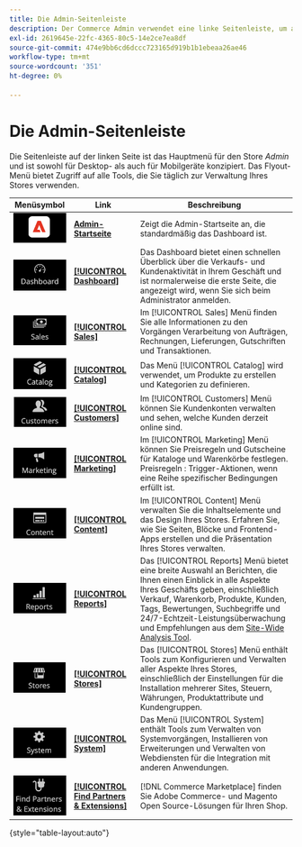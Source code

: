 ```yaml
---
title: Die Admin-Seitenleiste
description: Der Commerce Admin verwendet eine linke Seitenleiste, um auf das Hauptmenü zuzugreifen. Händler können auf alle Admin-Tools zugreifen, die sie für die Konfiguration und Verwaltung ihres Stores benötigen.
exl-id: 2619645e-22fc-4365-80c5-14e2ce7ea8df
source-git-commit: 474e9bb6cd6dccc723165d919b1b1ebeaa26ae46
workflow-type: tm+mt
source-wordcount: '351'
ht-degree: 0%

---
```


# Die Admin-Seitenleiste

Die Seitenleiste auf der linken Seite ist das Hauptmenü für den Store _Admin_ und ist sowohl für Desktop- als auch für Mobilgeräte konzipiert. Das Flyout-Menü bietet Zugriff auf alle Tools, die Sie täglich zur Verwaltung Ihres Stores verwenden.

| Menüsymbol | Link | Beschreibung |
| --------- | ---- | ----------- |
| ![Admin-Seitenleistensymbol](./assets/icon-admin-sidebar-logo.png) | **[Admin-Startseite](../configuration-reference/advanced/admin.md)** | Zeigt die Admin-Startseite an, die standardmäßig das Dashboard ist. |
| ![Dashboard-Menü](./assets/icon-admin-sidebar-dashboard.png) | **[[!UICONTROL Dashboard]](admin-dashboard.md)** | Das Dashboard bietet einen schnellen Überblick über die Verkaufs- und Kundenaktivität in Ihrem Geschäft und ist normalerweise die erste Seite, die angezeigt wird, wenn Sie sich beim Administrator anmelden. |
| ![Menü „Verkauf](./assets/icon-admin-sidebar-sales.png) | **[[!UICONTROL Sales]](../stores-purchase/sales-menu.md)** | Im [!UICONTROL Sales] Menü finden Sie alle Informationen zu den Vorgängen Verarbeitung von Aufträgen, Rechnungen, Lieferungen, Gutschriften und Transaktionen. |
| ![Menü Katalog](./assets/icon-admin-sidebar-catalog.png) | **[[!UICONTROL Catalog]](../catalog/catalog-menu.md)** | Das Menü [!UICONTROL Catalog] wird verwendet, um Produkte zu erstellen und Kategorien zu definieren. |
| ![Menü Kunden](./assets/icon-admin-sidebar-customers.png) | **[[!UICONTROL Customers]](../customers/customers-introduction.md)** | Im [!UICONTROL Customers] Menü können Sie Kundenkonten verwalten und sehen, welche Kunden derzeit online sind. |
| ![Marketing-Menü](./assets/icon-admin-sidebar-marketing.png) | **[[!UICONTROL Marketing]](../merchandising-promotions/marketing-menu.md)** | Im [!UICONTROL Marketing] Menü können Sie Preisregeln und Gutscheine für Kataloge und Warenkörbe festlegen. Preisregeln : Trigger-Aktionen, wenn eine Reihe spezifischer Bedingungen erfüllt ist. |
| ![Menü „Inhalt“](./assets/icon-admin-sidebar-content.png) | **[[!UICONTROL Content]](../content-design/content-menu.md)** | Im [!UICONTROL Content] Menü verwalten Sie die Inhaltselemente und das Design Ihres Stores. Erfahren Sie, wie Sie Seiten, Blöcke und Frontend-Apps erstellen und die Präsentation Ihres Stores verwalten. |
| ![Menü „Berichte“](./assets/icon-admin-sidebar-reports.png) | **[[!UICONTROL Reports]](reports-menu.md)** | Das [!UICONTROL Reports] Menü bietet eine breite Auswahl an Berichten, die Ihnen einen Einblick in alle Aspekte Ihres Geschäfts geben, einschließlich Verkauf, Warenkorb, Produkte, Kunden, Tags, Bewertungen, Suchbegriffe und 24/7-Echtzeit-Leistungsüberwachung und Empfehlungen aus dem [Site-Wide Analysis Tool](https://experienceleague.adobe.com/en/docs/commerce-operations/tools/site-wide-analysis-tool/intro). |
| ![Speichermenü](./assets/icon-admin-sidebar-stores.png) | **[[!UICONTROL Stores]](../stores-purchase/stores-menu.md)** | Das [!UICONTROL Stores] Menü enthält Tools zum Konfigurieren und Verwalten aller Aspekte Ihres Stores, einschließlich der Einstellungen für die Installation mehrerer Sites, Steuern, Währungen, Produktattribute und Kundengruppen. |
| ![Systemmenü](./assets/icon-admin-sidebar-system.png) | **[[!UICONTROL System]](../systems/system-menu.md)** | Das Menü [!UICONTROL System] enthält Tools zum Verwalten von Systemvorgängen, Installieren von Erweiterungen und Verwalten von Webdiensten für die Integration mit anderen Anwendungen. |
| ![Erweiterungen suchen](./assets/icon-admin-sidebar-extensions.png) | **[[!UICONTROL Find Partners & Extensions]](commerce-marketplace.md)** | [!DNL Commerce Marketplace] finden Sie Adobe Commerce- und Magento Open Source-Lösungen für Ihren Shop. |

{style="table-layout:auto"}
